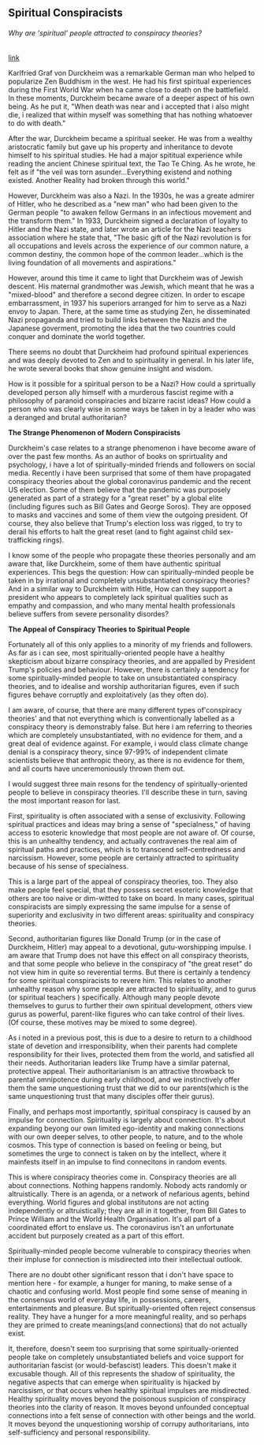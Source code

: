 ## Spiritual Conspiracists

###### Why are 'spiritual' people attracted to conspiracy theories?

[link](https://www.psychologytoday.com/intl/blog/out-the-darkness/202101/spiritual-conspiracists)

Karlfried Graf von Durckheim was a remarkable German man who helped to popularize Zen Buddhism in the west. He had his first spiritual experiences during the First World War when ha came close to death on the battlefield. In these moments, Durckheim became aware of a deeper aspect of his own being. As he put it, "When death was near and i accepted that i also might die, i realized that within myself was something that has nothing whatoever to do with death."

After the war, Durckheim became a spiritual seeker. He was from a wealthy aristocratic family but gave up his property and inheritance to devote himself to his spiritual studies. He had a major spititual experience while reading the ancient Chinese spiritual text, the Tao Te Ching. As he wrote, he felt as if "the veil was torn asunder...Everything existend and nothing existed. Another Reality had broken through this world."

However, Durckheim was also a Nazi. In the 1930s, he was a greate admirer of Hitler, who he described as a "new man" who had been given to the German people "to awaken fellow Germans in an infectious movement and the transform them." In 1933, Durckheim signed a declaration of loyalty to Hitler and the Nazi state, and later wrote an article for the Nazi teachers association where he state that, "The basic gift of the Nazi revolution is for all occupations and levels across the experience of our common nature, a common destiny, the common hope of the common leader...which is the living foundation of all movements and aspirations."

However, around this time it came to light that Durckheim was of Jewish descent. His maternal grandmother was Jewish, which meant that he was a "mixed-blood" and therefore a second degree citizen. In order to escape embarrassment, in 1937 his superiors arranged for him to serve as a Nazi envoy to Japan. There, at the same time as studying Zen, he disseminated Nazi propaganda and tried to build links between the Nazis and the Japanese goverment, promoting the idea that the two countries could conquer and dominate the world together.

There seems no doubt that Durckheim had profound spiritual experiences and was deeply devoted to Zen and to spirituality in general. In his later life, he wrote several books that show genuine insight and wisdom.

How is it possible for a spiritual person to be a Nazi? How could a sprirtually developed person ally himself with a murderous fascist regime with a philosophy of paranoid conspiracies and bizarre racist ideas? How could a person who was clearly wise in some ways be taken in by a leader who was a deranged and brutal authoritarian?

**The Strange Phenomenon of Modern Conspiracists**

Durckheim's case relates to a strange phenomenon i have become aware of over the past few months. As an author of books on sprirtuality and psychology, i have a lot of spiritually-minded friends and followers on social media. Recently i have been surprised that some of them have propagated conspiracy theories about the global coronavirus pandemic and the recent US election. Some of them believe that the pandemic was purposely generated as part of a strategy for a "great reset" by a  global elite (including figures such as Bill Gates and George Soros). They are opposed to masks and vaccines and some of them view the outgoing president. Of course, they also believe that Trump's election loss was rigged, to try to derail his efforts to halt the great reset (and to fight against child sex-trafficking rings).

I know some of the people who propagate these theories personally and am aware that, like Durckheim, some of them have authentic spiritual experiences. This begs the question: How can spiritually-minded people be taken in by irrational and completely unsubstantiated conspiracy theories? And in a similar way to Durckheim with Hitle, How can they support a president who appears to completely lack spiritual qualities such as empathy and compassion, and who many mental health professionals believe suffers from severe personality disordes?

**The Appeal of Conspiracy Theories to Spiritual People**

Fortunately all of this only applies to a minority of my friends and followers. As far as i can see, most spiritually-oriented people have a healthy skepticism about bizarre conspiracy theories, and are appalled by President Trump's policies and behaviour. However, there is certainly a tendency for some spiritually-minded people to take on unsubstantiated conspiracy theories, and to idealise and worship authoritarian figures, even if such figures behave corruptly and exploitatively (as they often do).

I am aware, of course, that there are many different types of'conspiracy theories' and that not everything which is conventionally labelled as a conspiracy theory is demonstrably false. But here i am referring to theories which are completely unsubstantiated, with no evidence for them, and a great deal of evidence against. For example, i would class climate change denial is a conspiracy theory, since 97-99% of independent climate scientists believe that anthropic theory, as there is no evidence for them, and all courts have unceremoniously thrown them out.

I would suggest three main resons for the tendency of spiritually-oriented people to believe in conspiracy theories. I'll describe these in turn, saving the most important reason for last.

First, spirituality is often associated with a sense of exclusivity. Following spiritual practices and ideas may bring a sense of "specialness," of having access to esoteric knowledge that most people are not aware of. Of course, this is an unhealthy tendency, and actually contravenes the real aim of spiritual paths and practices, which is to transcend self-centredness and narcissism. However, some people are certainly attracted to spirituality because of his sense of specialness.

This is a large part of the appeal of conspiracy theories, too. They also make people feel special, that they possess secret esoteric knowledge that others are too naive or dim-witted to take on board. In many cases, spiritual conspiracists are simply expressing the same impulse for a sense of superiority and exclusivity in two different areas: spirituality and conspiracy theories.

Second, authoritarian figures like Donald Trump (or in the case of Durckheim, Hitler) may appeal to a devotional, gutu-worshipping impulse. I am aware that Trump does not have this effect on all conspiracy theorists, and that some people who believe in the conspiracy of "the great reset" do not view him in quite so reverential terms. But there is certainly a tendency for some spiritual conspiracists to revere him. This relates to another unhealthy reason why some people are attracted to spirituality, and to gurus (or spiritual teachers ) specifically. Although many people devote themselves to gurus to further their own spiritual development, others view gurus as powerful, parent-like figures who can take control of their lives. (Of course, these motives may be mixed to some degree).

As i noted in a previous post, this is due to a desire to return to a childhood state of devetion and irresponsibility, when their parents had complete responsibility for their lives, protected them from the world, and satisfied all their needs. Authoritarian leaders like Trump have a similar paternal, protective appeal. Their authoritarianism is an attractive throwback to parental omnipotence during early childhood, and we instinctively offer them the same unquestioning trust that we did to our parents(which is the same unquestioning trust that many disciples offer their gurus).

Finally, and perhaps most importantly, spiritual conspiracy is caused by an impulse for connection. Spirituality is largely about connection. It's about expanding beyong our own limited ego-identity and making connections with our own deeper selves, to other people, to nature, and to the whole cosmos. This type of connection is based on feeling or being, but sometimes the urge to connect is  taken on by the intellect, where it mainfests itself in an impulse to find connecitons in random events.

This is where conspiracy theories come in. Conspiracy theories are all about connections. Nothing happens randomly. Nobody acts randomly or altruistically. There is an agenda, or a network of nefarious agents, behind everything. World figures and global institutons are not acting independently or altruistically; they are all in it together, from Bill Gates to Prince William and the World Health Organisation. It's all part of a coordinated effort to enslave us. The coronavirus isn't an unfortunate accident but purposely created as a part of this effort.

Spiritually-minded people become vulnerable to conspiracy theories when their impluse for connection is misdirected into their intellectual outlook.

There are no doubt other significant resson that i don't have space to mention here - for example, a hunger for maning, to make sense of a chaotic and confusing world. Most people find some sense of meaning in the consensus world of everyday life, in possessions, careers, entertainments and pleasure. But spiritually-oriented often reject consensus reality. They have a hunger for a more meaningful reality, and so perhaps they are primed to create meanings(and connections) that do not actually exist.

It, therefore, doesn't seem too surprising that some spiritually-oriented people take on completely unsubstantiated beliefs and voice support for authoritarian fascist (or would-befascist) leaders. This doesn't make it excusable though. All of this represents the shadow of spirituality, the negative aspects that can emerge when spirituality is hijacked by narcissism, or that occurs when healthy spiritual impulses are misdirected. Healthy spirituality moves beyond the poisonous suspicion of conspiracy theories into the clarity of reason. It moves beyond unfounded conceptual connections into a felt sense of connection with other beings and the world. It moves beyond the unquestioning worship of corrupy authoritarians, into self-sufficiency and personal responsibility.
